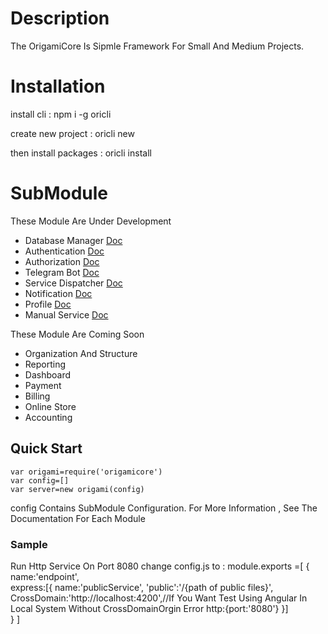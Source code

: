 # Description
The OrigamiCore Is Sipmle Framework For Small And Medium Projects.

# Installation
install cli :
npm i -g oricli

create new project :
oricli new

then install packages :
oricli install 

# SubModule
These Module Are Under Development 
- Database Manager [Doc](https://github.com/vahidHossaini/origami/tree/master/database)
- Authentication [Doc](https://github.com/vahidHossaini/origam/tree/master/authi)
- Authorization [Doc](https://github.com/vahidHossaini/origami/tree/master/authz)
- Telegram Bot [Doc](https://github.com/vahidHossaini/origami/tree/master/botrunner)
- Service Dispatcher [Doc](https://github.com/vahidHossaini/origami/tree/master/endpoint)
- Notification [Doc](https://github.com/vahidHossaini/origami/tree/master/notify)
- Profile [Doc](https://github.com/vahidHossaini/origami/tree/master/profile)
- Manual Service [Doc](https://github.com/vahidHossaini/origami/tree/master/service)

These Module Are Coming Soon
- Organization And Structure
- Reporting
- Dashboard
- Payment
- Billing
- Online Store
- Accounting


## Quick Start
	var origami=require('origamicore')
	var config=[]
	var server=new origami(config)


config Contains SubModule Configuration.
For More Information , See The Documentation For Each Module 

### Sample
Run Http Service On Port 8080
change config.js to :
	module.exports =[
	{
		name:'endpoint',	
		express:[{
			name:'publicService',
			'public':'/{path of public files}',
			CrossDomain:'http://localhost:4200',//If You Want Test Using Angular In Local System Without CrossDomainOrgin Error
			http:{port:'8080'}
		}]	
	}
	]